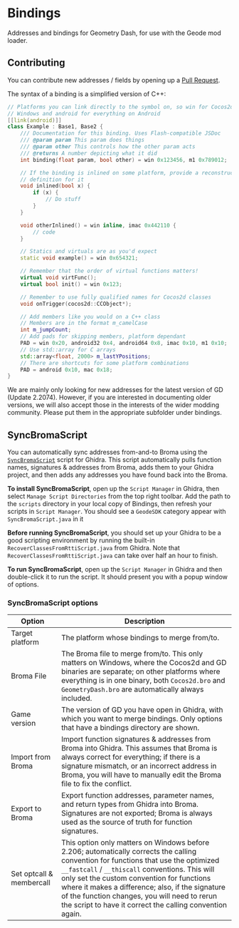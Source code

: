 # Bindings

Addresses and bindings for Geometry Dash, for use with the Geode mod loader.

## Contributing

You can contribute new addresses / fields by opening up a [Pull Request](https://github.com/geode-sdk/bindings/pull).

The syntax of a binding is a simplified version of C++:
```cpp
// Platforms you can link directly to the symbol on, so win for Cocos2d on 
// Windows and android for everything on Android
[[link(android)]]
class Example : Base1, Base2 {
    /// Documentation for this binding. Uses Flash-compatible JSDoc
    /// @param param This param does things
    /// @param other This controls how the other param acts
    /// @returns A number depicting what it did
    int binding(float param, bool other) = win 0x123456, m1 0x789012;

    // If the binding is inlined on some platform, provide a reconstructed 
    // definition for it
    void inlined(bool x) {
        if (x) {
            // Do stuff
        }
    }

    void otherInlined() = win inline, imac 0x442110 {
        // code
    }

    // Statics and virtuals are as you'd expect
    static void example() = win 0x654321;

    // Remember that the order of virtual functions matters!
    virtual void virtFunc();
    virtual bool init() = win 0x123;

    // Remember to use fully qualified names for Cocos2d classes
    void onTrigger(cocos2d::CCObject*);

    // Add members like you would on a C++ class
    // Members are in the format m_camelCase
    int m_jumpCount;
    // Add pads for skipping members, platform dependant
    PAD = win 0x20, android32 0x4, android64 0x8, imac 0x10, m1 0x10;
    // Use std::array for C arrays
    std::array<float, 2000> m_lastYPositions;
    // There are shortcuts for some platform combinations
    PAD = android 0x10, mac 0x18;
}
```

We are mainly only looking for new addresses for the latest version of GD (Update 2.2074). However, if you are interested in documenting older versions, we will also accept those in the interests of the wider modding community. Please put them in the appropriate subfolder under bindings.

## SyncBromaScript

You can automatically sync addresses from-and-to Broma using the [`SyncBromaScript`](scripts/ghidra/SyncBromaScript.java) script for Ghidra. This script automatically pulls function names, signatures & addresses from Broma, adds them to your Ghidra project, and then adds any addresses you have found back into the Broma.

**To install SyncBromaScript**, open up the `Script Manager` in Ghidra, then select `Manage Script Directories` from the top right toolbar. Add the path to the `scripts` directory in your local copy of Bindings, then refresh your scripts in `Script Manager`. You should see a `GeodeSDK` category appear with `SyncBromaScript.java` in it

**Before running SyncBromaScript**, you should set up your Ghidra to be a good scripting environment by running the built-in `RecoverClassesFromRttiScript.java` from Ghidra. Note that `RecoverClassesFromRttiScript.java` can take over half an hour to finish.

**To run SyncBromaScript**, open up the `Script Manager` in Ghidra and then double-click it to run the script. It should present you with a popup window of options.

### SyncBromaScript options

| Option | Description |
| ------ | ----------- |
| Target platform | The platform whose bindings to merge from/to. |
| Broma File | The Broma file to merge from/to. This only matters on Windows, where the Cocos2d and GD binaries are separate; on other platforms where everything is in one binary, both `Cocos2d.bro` and `GeometryDash.bro` are automatically always included. |
| Game version | The version of GD you have open in Ghidra, with which you want to merge bindings. Only options that have a bindings directory are shown. |
| Import from Broma | Import function signatures & addresses from Broma into Ghidra. This assumes that Broma is always correct for everything; if there is a signature mismatch, or an incorrect address in Broma, you will have to manually edit the Broma file to fix the conflict. |
| Export to Broma | Export function addresses, parameter names, and return types from Ghidra into Broma. Signatures are not exported; Broma is always used as the source of truth for function signatures. |
| Set optcall & membercall | This option only matters on Windows before 2.206; automatically corrects the calling convention for functions that use the optimized `__fastcall` / `__thiscall` conventions. This will only set the custom convention for functions where it makes a difference; also, if the signature of the function changes, you will need to rerun the script to have it correct the calling convention again. |
